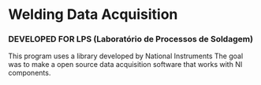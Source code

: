 # Welding Data Acquisition
### DEVELOPED FOR LPS (Laboratório de Processos de Soldagem)

This program uses a library developed by National Instruments
The goal was to make a open source data acquisition software that works with NI components.
